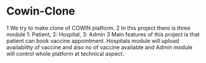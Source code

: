 # Cowin-Clone
1 We try to make clone of COWIN platform.
2 In this project there is three module 1: Patient, 2: Hospital, 3: Admin
3 Main features of this project is that patient can book vaccine appointment. Hospitals module will upload availability of vaccine and  also no of vaccine available and Admin module will control whole platform at technical aspect.  
